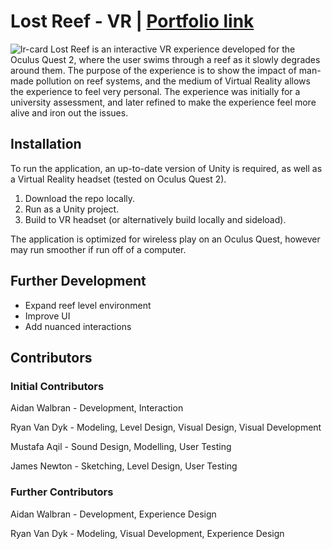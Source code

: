# Lost Reef - VR | [Portfolio link](https://newaffless.github.io/pages/lost-reef.html)
![lr-card](https://user-images.githubusercontent.com/75866732/164215062-63063746-b1c9-434f-adb2-a2bd52bebcfb.png)
Lost Reef is an interactive VR experience developed for the Oculus Quest 2, where the user swims through a reef as it slowly degrades around them. The purpose of the experience is to show the impact of man-made pollution on reef systems, and the medium of Virtual Reality allows the experience to feel very personal. The experience was initially for a university assessment, and later refined to make the experience feel more alive and iron out the issues.



## Installation
To run the application, an up-to-date version of Unity is required, as well as a Virtual Reality headset (tested on Oculus Quest 2).
1. Download the repo locally.
2. Run as a Unity project.
3. Build to VR headset (or alternatively build locally and sideload).

The application is optimized for wireless play on an Oculus Quest, however may run smoother if run off of a computer.



## Further Development
- Expand reef level environment
- Improve UI
- Add nuanced interactions



## Contributors
### Initial Contributors
Aidan Walbran - Development, Interaction

Ryan Van Dyk - Modeling, Level Design, Visual Design, Visual Development

Mustafa Aqil - Sound Design, Modelling, User Testing

James Newton - Sketching, Level Design, User Testing

### Further Contributors
Aidan Walbran - Development, Experience Design

Ryan Van Dyk - Modeling, Visual Development, Experience Design
